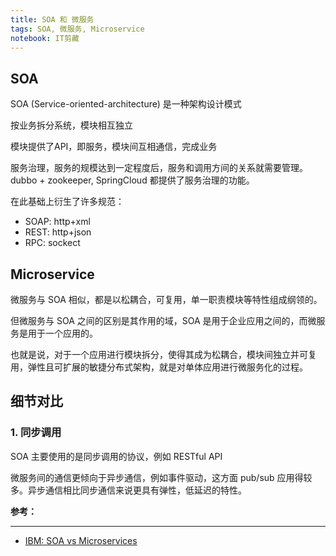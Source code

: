 ```yaml
---
title: SOA 和 微服务
tags: SOA, 微服务, Microservice
notebook: IT剪藏
---
```


## SOA

SOA (Service-oriented-architecture) 是一种架构设计模式

按业务拆分系统，模块相互独立

模块提供了API，即服务，模块间互相通信，完成业务

服务治理，服务的规模达到一定程度后，服务和调用方间的关系就需要管理。dubbo + zookeeper, SpringCloud 都提供了服务治理的功能。

在此基础上衍生了许多规范：

* SOAP: http+xml
* REST: http+json
* RPC: sockect

## Microservice

微服务与 SOA 相似，都是以松耦合，可复用，单一职责模块等特性组成纲领的。

但微服务与 SOA 之间的区别是其作用的域，SOA 是用于企业应用之间的，而微服务是用于一个应用的。

也就是说，对于一个应用进行模块拆分，使得其成为松耦合，模块间独立并可复用，弹性且可扩展的敏捷分布式架构，就是对单体应用进行微服务化的过程。

## 细节对比

### 1. 同步调用

SOA 主要使用的是同步调用的协议，例如 RESTful API

微服务间的通信更倾向于异步通信，例如事件驱动，这方面 pub/sub 应用得较多。异步通信相比同步通信来说更具有弹性，低延迟的特性。



__参考：__

---
* [IBM: SOA vs Microservices](https://www.ibm.com/cloud/blog/soa-vs-microservices)